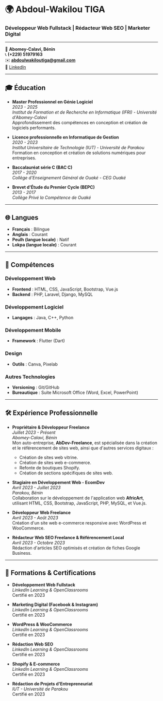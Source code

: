 # 🌍 Abdoul-Wakilou TIGA

### Développeur Web Fullstack | Rédacteur Web SEO | Marketer Digital

---

📍 **Abomey-Calavi, Bénin**  
📞 **(+229) 51979163**  
✉️ **abdoulwakiloutiga@gmail.com**  
🔗 [LinkedIn](https://www.linkedin.com/in/abdoulwakiloutiga)

---

## 🎓 Éducation

- **Master Professionnel en Génie Logiciel**  
  *2023 - 2025*  
  *Institut de Formation et de Recherche en Informatique (IFRI) - Université d'Abomey-Calavi*  
  Approfondissement des compétences en conception et création de logiciels performants.

- **Licence professionnelle en Informatique de Gestion**  
  *2020 - 2023*  
  *Institut Universitaire de Technologie (IUT) - Université de Parakou*  
  Formation en conception et création de solutions numériques pour entreprises.

- **Baccalauréat série C (BAC C)**  
  *2017 - 2020*  
  *Collège d'Enseignement Général de Ouaké - CEG Ouaké*

- **Brevet d'Étude du Premier Cycle (BEPC)**  
  *2013 - 2017*  
  *Collège Privé la Compétence de Ouaké*

---

## 🌐 Langues

- **Français** : Bilingue
- **Anglais** : Courant
- **Peulh (langue locale)** : Natif
- **Lokpa (langue locale)** : Courant

---

## 💼 Compétences

### Développement Web
- **Frontend** : HTML, CSS, JavaScript, Bootstrap, Vue.js
- **Backend** : PHP, Laravel, Django, MySQL

### Développement Logiciel
- **Langages** : Java, C++, Python

### Développement Mobile
- **Framework** : Flutter (Dart)

### Design
- **Outils** : Canva, Pixelab

### Autres Technologies
- **Versioning** : Git/GitHub
- **Bureautique** : Suite Microsoft Office (Word, Excel, PowerPoint)

---

## 🛠️ Expérience Professionnelle

- **Propriétaire & Développeur Freelance**  
  *Juillet 2023 - Présent*  
  *Abomey-Calavi, Bénin*  
  Mon auto-entreprise, **AbDev-Freelance**, est spécialisée dans la création et le référencement de sites web, ainsi que d'autres services digitaux :
  - Création de sites web vitrine.
  - Création de sites web e-commerce.
  - Refonte de boutiques Shopify.
  - Création de sections spécifiques de sites web.

- **Stagiaire en Développement Web - EcomDev**  
  *Avril 2023 - Juillet 2023*  
  *Parakou, Bénin*  
  Collaboration sur le développement de l'application web **AfricArt**, utilisant HTML, CSS, Bootstrap, JavaScript, PHP, MySQL, et Vue.js.

- **Développeur Web Freelance**  
  *Avril 2023 - Août 2023*  
  Création d'un site web e-commerce responsive avec WordPress et WooCommerce.

- **Rédacteur Web SEO Freelance & Référencement Local**  
  *Avril 2023 - Octobre 2023*  
  Rédaction d'articles SEO optimisés et création de fiches Google Business.

---

## 📜 Formations & Certifications

- **Développement Web Fullstack**  
  *LinkedIn Learning & OpenClassrooms*  
  Certifié en 2023

- **Marketing Digital (Facebook & Instagram)**  
  *LinkedIn Learning & OpenClassrooms*  
  Certifié en 2023

- **WordPress & WooCommerce**  
  *LinkedIn Learning & OpenClassrooms*  
  Certifié en 2023

- **Rédaction Web SEO**  
  *LinkedIn Learning & OpenClassrooms*  
  Certifié en 2023

- **Shopify & E-commerce**  
  *LinkedIn Learning & OpenClassrooms*  
  Certifié en 2023

- **Rédaction de Projets d'Entrepreneuriat**  
  *IUT - Université de Parakou*  
  Certifié en 2023


<!--
**Abdoul-wakilou/Abdoul-wakilou** is a ✨ _special_ ✨ repository because its `README.md` (this file) appears on your GitHub profile.

Here are some ideas to get you started:

- 🔭 I’m currently working on ...
- 🌱 I’m currently learning ...
- 👯 I’m looking to collaborate on ...
- 🤔 I’m looking for help with ...
- 💬 Ask me about ...
- 📫 How to reach me: ...
- 😄 Pronouns: ...
- ⚡ Fun fact: ...
-->
